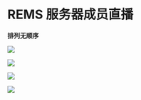 # REMS 服务器成员直播
**排列无顺序**

[![](https://img.shields.io/badge/Runaway_Fancy-%E6%B8%A1%E8%BE%B9%E4%B8%89%E7%8E%96-blue?style=flat-square)](https://live.bilibili.com/4546951)

[![](https://img.shields.io/badge/WEIKAN-八云%20紫月-blue?style=flat-square)](https://live.bilibili.com/434054)

[![](https://img.shields.io/badge/YtonE-YtonE_Works-blue?style=flat-square)](https://live.bilibili.com/4226956)

[![](https://img.shields.io/badge/Di_Hao或Hureherd-super8orange-blue?style=flat-square)](https://live.bilibili.com/3259196)